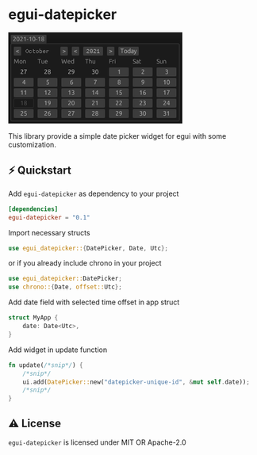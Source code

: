 # egui-datepicker
![alt text](media/datepicker-image.png)

This library provide a simple date picker widget for egui with some customization.

## ⚡️ Quickstart

Add `egui-datepicker` as dependency to your project
```toml
[dependencies]
egui-datepicker = "0.1"
```

Import necessary structs
```rust
use egui_datepicker::{DatePicker, Date, Utc};
```

or if you already include chrono in your project
```rust
use egui_datepicker::DatePicker;
use chrono::{Date, offset::Utc};
```

Add date field with selected time offset in app struct
```rust
struct MyApp {
    date: Date<Utc>,
}
```

Add widget in update function
```rust
fn update(/*snip*/) {
    /*snip*/
    ui.add(DatePicker::new("datepicker-unique-id", &mut self.date));
    /*snip*/
}
```

## ⚠️ License

`egui-datepicker` is licensed under MIT OR Apache-2.0
